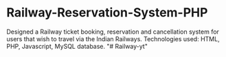 # Railway-Reservation-System-PHP
Designed a Railway ticket booking, reservation and cancellation system for users that wish to
travel via the Indian Railways.
Technologies used: HTML, PHP, Javascript, MySQL database.
"# Railway-yt" 

